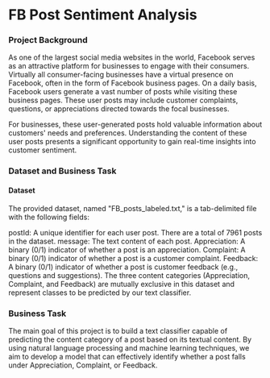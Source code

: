 # FB Post Sentiment Analysis

### Project Background
As one of the largest social media websites in the world, Facebook serves as an attractive platform for businesses to engage with their consumers. Virtually all consumer-facing businesses have a virtual presence on Facebook, often in the form of Facebook business pages. On a daily basis, Facebook users generate a vast number of posts while visiting these business pages. These user posts may include customer complaints, questions, or appreciations directed towards the focal businesses.

For businesses, these user-generated posts hold valuable information about customers' needs and preferences. Understanding the content of these user posts presents a significant opportunity to gain real-time insights into customer sentiment.

### Dataset and Business Task
#### Dataset

The provided dataset, named "FB_posts_labeled.txt," is a tab-delimited file with the following fields:

postId: A unique identifier for each user post. There are a total of 7961 posts in the dataset.
message: The text content of each post.
Appreciation: A binary (0/1) indicator of whether a post is an appreciation.
Complaint: A binary (0/1) indicator of whether a post is a customer complaint.
Feedback: A binary (0/1) indicator of whether a post is customer feedback (e.g., questions and suggestions).
The three content categories (Appreciation, Complaint, and Feedback) are mutually exclusive in this dataset and represent classes to be predicted by our text classifier.

### Business Task
The main goal of this project is to build a text classifier capable of predicting the content category of a post based on its textual content. By using natural language processing and machine learning techniques, we aim to develop a model that can effectively identify whether a post falls under Appreciation, Complaint, or Feedback.
